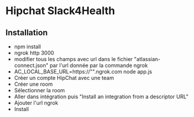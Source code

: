 # Hipchat Slack4Health

## Installation

* npm install
* ngrok http 3000
* modifier tous les champs avec url dans le fichier "atlassian-connect.json" par l'url donnée par la commande ngrok
* AC_LOCAL_BASE_URL=https://"<url ngrok>".ngrok.com node app.js
* Créer un compte HipChat avec une team 
* Créer une room 
* Sélectionner la room 
* Aller dans intégration puis "Install an integration from a descriptor URL"
* Ajouter l'url ngrok
* Install
